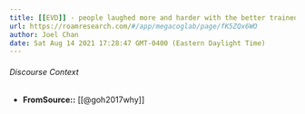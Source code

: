 ```yaml
---
title: [[EVD]] - people laughed more and harder with the better trained actors - [[@goh2017why]]
url: https://roamresearch.com/#/app/megacoglab/page/fK5ZQx6WO
author: Joel Chan
date: Sat Aug 14 2021 17:28:47 GMT-0400 (Eastern Daylight Time)
---
```




###### Discourse Context

- **FromSource::** [[@goh2017why]]
